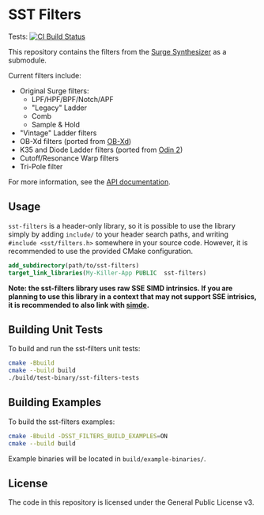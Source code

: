 # SST Filters

Tests: [![CI Build Status](https://dev.azure.com/surge-synthesizer/surge/_apis/build/status/surge-synthesizer.sst-filters?branchName=main)](https://dev.azure.com/surge-synthesizer/surge/_apis/build/status/surge-synthesizer.sst-filters?branchName=main)

This repository contains the filters from the
[Surge Synthesizer](https://github.com/surge-synthesizer/surge)
as a submodule.

Current filters include:
- Original Surge filters:
  - LPF/HPF/BPF/Notch/APF
  - "Legacy" Ladder
  - Comb
  - Sample & Hold
- "Vintage" Ladder filters
- OB-Xd filters (ported from [OB-Xd](https://github.com/reales/OB-Xd))
- K35 and Diode Ladder filters (ported from [Odin 2](https://github.com/TheWaveWarden/odin2))
- Cutoff/Resonance Warp filters
- Tri-Pole filter

For more information, see the [API documentation](https://surge-synthesizer.github.io/sst-docs/docs/sst-filters).

## Usage

`sst-filters` is a header-only library, so it is possible to use the library
simply by adding `include/` to your header search paths, and writing
`#include <sst/filters.h>` somewhere in your source code. However, it is
recommended to use the provided CMake configuration.

```cmake
add_subdirectory(path/to/sst-filters)
target_link_libraries(My-Killer-App PUBLIC  sst-filters)
```

**Note: the sst-filters library uses raw SSE SIMD intrinsics. If you
are planning to use this library in a context that may not support SSE
intrisics, it is recommended to also link with
[simde](https://github.com/simd-everywhere/simde).**

## Building Unit Tests

To build and run the sst-filters unit tests:
```bash
cmake -Bbuild
cmake --build build
./build/test-binary/sst-filters-tests
```

## Building Examples

To build the sst-filters examples:
```bash
cmake -Bbuild -DSST_FILTERS_BUILD_EXAMPLES=ON
cmake --build build
```

Example binaries will be located in `build/example-binaries/`.

## License
The code in this repository is licensed under the General Public License v3.
